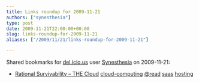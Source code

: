 ```yaml
---
title: Links roundup for 2009-11-21
authors: ["synesthesia"]
type: post
date: 2009-11-21T22:00:00+00:00
slug: links-roundup-for-2009-11-21 
aliases: ["/2009/11/21/links-roundup-for-2009-11-21"]

---
```

Shared bookmarks for [del.icio.us][1] user [Synesthesia][2] on 2009-11-21:

  * [Rational Survivability &#8211; THE Cloud][3] 
    [cloud-computing][4] [@read][5] [saas][6] [hosting][7] </li> </ul>

 [1]: https://del.icio.us/
 [2]: https://del.icio.us/synesthesia
 [3]: https://www.rationalsurvivability.com/blog/
 [4]: https://delicious.com/synesthesia/cloud-computing
 [5]: https://delicious.com/synesthesia/%40read
 [6]: https://delicious.com/synesthesia/saas
 [7]: https://delicious.com/synesthesia/hosting